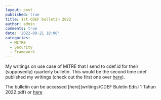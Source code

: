 ```yaml
---
layout: post
published: true
title: 1st CDEF bulletin 2022
author: admin
comments: true
date: '2022-08-21 18:00'
categories:
  - MITRE
  - Security
  - Framework
---
```


My writings on use case of MITRE that I send  to cdef.id for their (supposedly) quarterly bulletin.
This would be the second time cdef published my writings (check out the first one over [here](https://aldosimon.com/the-fault-in-our-shell/)).

The bulletin can be accessed [here](writings/CDEF Buletin Edisi 1 Tahun 2022.pdf) or [here](https://cdef.id/cdef-buletin-edisi-1-2022/)
